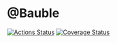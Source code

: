 # @Bauble

[![Actions Status](https://github.com/baublejs/bauble/workflows/Tests/badge.svg)](https://github.com/baublejs/bauble/actions) [![Coverage Status](https://coveralls.io/repos/github/baublejs/bauble/badge.svg?branch=master)](https://coveralls.io/github/baublejs/bauble?branch=master)
